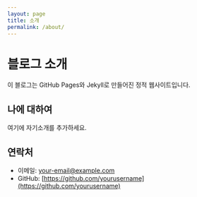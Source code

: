 ```yaml
---
layout: page
title: 소개
permalink: /about/
---
```


# 블로그 소개

이 블로그는 GitHub Pages와 Jekyll로 만들어진 정적 웹사이트입니다.

## 나에 대하여

여기에 자기소개를 추가하세요.

## 연락처

- 이메일: your-email@example.com
- GitHub: [https://github.com/yourusername](https://github.com/yourusername) 